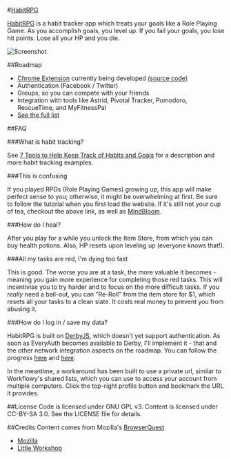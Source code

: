 #[HabitRPG](http://habitrpg.com/)

[HabitRPG](http://habitrpg.com/) is a habit tracker app which treats your goals like a Role Playing Game. As you accomplish goals, you level up. If you fail your goals, you lose hit points. Lose all your HP and you die.

![Screenshot](https://img.skitch.com/20120707-daj9pp7g87yg829j61pnpwhff3.jpg "Screenshot")

##Roadmap
* [Chrome Extension](https://chrome.google.com/webstore/detail/pidkmpibnnnhneohdgjclfdjpijggmjj) currently being developed [(source code)](https://github.com/lefnire/habitrpg-chrome)
* Authentication (Facebook / Twitter)
* Groups, so you can compete with your friends
* Integration with tools like Astrid, Pivotal Tracker, Pomodoro, RescueTime, and MyFitnessPal
* [See the full list](https://workflowy.com/shared/cd06313a-7c93-ae5f-ae55-e64cae0556e4/)

##FAQ

###What is habit tracking?

See [7 Tools to Help Keep Track of Habits and Goals](http://www.lifehack.org/articles/technology/7-tools-to-help-keep-track-of-habits-and-goals.html) for a description and more habit tracking examples.
  
###This is confusing

If you played RPGs (Role Playing Games) growing up, this app will make perfect sense to you; otherwise, it might be overwhelming at first. Be sure to follow the tutorial when you first load the website. If it's still not your cup of tea, checkout the above link, as well as [MindBloom](https://www.mindbloom.com/).

###How do I heal?

After you play for a while you unlock the Item Store, from which you can buy health potions. Also, HP resets upon leveling up (everyone knows that!).
  
###All my tasks are red, I'm dying too fast

This is good. The worse you are at a task, the more valuable it becomes - meaning you gain more experience for completing those red tasks. This will incentivise you to try harder and to focus on the more difficult tasks. If you *really* need a bail-out, you can "Re-Roll" from the item store for $1, which resets all your tasks to a clean slate. It costs real money to prevent you from abusing it.
  
###How do I log in / save my data?

HabitRPG is built on [DerbyJS](http://derbyjs.com/), which doesn't yet support authentication. As soon as EveryAuth becomes available to Derby, I'll implement it - that and the other network integration aspects on the roadmap. You can follow the progress [here](https://groups.google.com/forum/?fromgroups#!topic/derbyjs/7U3xvoPWd-g) and [here](https://groups.google.com/forum/?fromgroups#!topic/derbyjs/oyz2JBwo1AQ).

In the meantime, a workaround has been built to use a private url, similar to Workflowy's shared lists, which you can use to access your account from multiple computers. Click the top-right profile button and bookmark the URL it provides.

##License
Code is licensed under GNU GPL v3. Content is licensed under CC-BY-SA 3.0.
See the LICENSE file for details.


##Credits
Content comes from Mozilla's [BrowserQuest](http://browserquest.mozilla.org/) 

* [Mozilla](http://mozilla.org)
* [Little Workshop](http://www.littleworkshop.fr)
